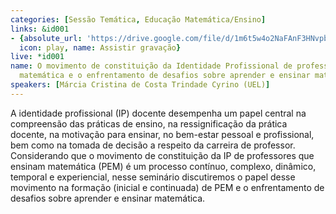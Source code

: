 ```yaml
---
categories: [Sessão Temática, Educação Matemática/Ensino]
links: &id001
- {absolute_url: 'https://drive.google.com/file/d/1m6t5w4o2NaFAnF3HNvpbxXKAVimd_sKU/view?usp=sharing',
  icon: play, name: Assistir gravação}
live: *id001
name: O movimento de constituição da Identidade Profissional de professores que ensinam
  matemática e o enfrentamento de desafios sobre aprender e ensinar matemática
speakers: [Márcia Cristina de Costa Trindade Cyrino (UEL)]
---
```


A identidade profissional (IP) docente desempenha um papel central na compreensão das práticas de ensino, na ressignificação da prática docente, na motivação para ensinar, no bem-estar pessoal e profissional, bem como na tomada de decisão a respeito da carreira de professor. Considerando que o movimento de constituição da IP de professores que ensinam matemática (PEM) é um processo contínuo, complexo, dinâmico, temporal e experiencial, nesse seminário discutiremos o papel desse movimento na formação (inicial e continuada) de PEM e o enfrentamento de desafios sobre aprender e ensinar matemática.